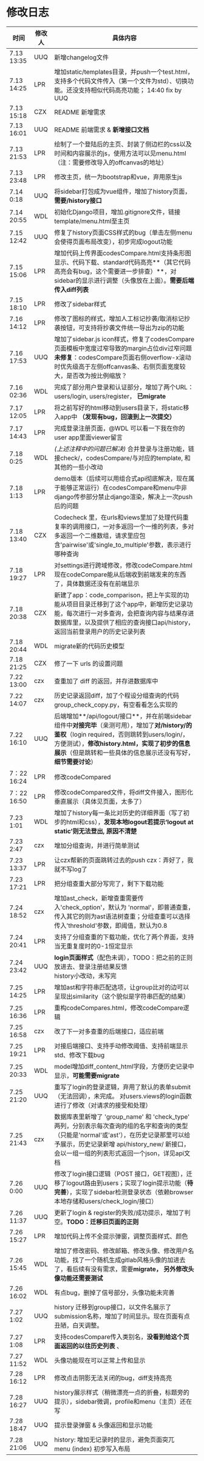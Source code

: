 # 修改日志

| 时间        | 修改人 | 具体内容                                                     |
| ----------- | ------ | ------------------------------------------------------------ |
| 7.13  13:35 | UUQ    | 新增changelog文件                                            |
| 7.13  14:25 | LPR    | 增加static/templates目录，并push一个test.html，支持多个代码文件传入（第一个文件为std）、切换功能。还没支持相似代码高亮功能； 14:40 fix by UUQ |
| 7.13 15:18  | CZX    | README 新增需求                                              |
| 7.13 16:01  | UUQ    | README 前端需求 & **新增接口文档**                           |
| 7.13 21:53  | LPR    | 绘制了一个登陆后的主页、封装了侧边栏的css以及时间和内容展示的js，使用方法可以见menu.html（注：需要修改导入的offcanvas的地址） |
| 7.13 23:48  | LPR    | 修改主页，统一为bootstrap和vue，弃用原生js                   |
| 7.14   0:18 | UUQ    | 将sidebar打包成为vue组件，增加了history页面，**需要/history接口** |
| 7.14 20:55  | WDL    | 初始化Django项目，增加.gitignore文件，链接template/menu.html至主页 |
| 7.15 12:42  | UUQ    | 修复了history页面CSS样式的bug（单击左侧menu会使得页面布局改变），初步完成logout功能 |
| 7.15 15:06  | LPR    | 增加代码上传界面codesCompare.html支持条形图显示、代码下载、standard代码高亮**（其它代码高亮会有bug，这个需要进一步排查）**，对sidebar的显示进行调整（头像放在上面）。**需要后端传入diff列表** |
| 7.15 18:10  | LPR    | 修改了sidebar样式                                            |
| 7.16 14:12  | LPR    | 修改了图标的样式，增加人工标记抄袭/取消标记抄袭按钮，可支持将抄袭文件统一导出为zip的功能 |
| 7.16 17:53  | UUQ    | 增加了sidebar.js icon样式，修复了codesCompare页面模板中宽度过窄导致的margin占位div过窄问题<br>**未修复**：codesCompare页面右侧overflow-x滚动时优先级高于左侧offcanvas条、右侧页面宽度较大，是否改为按比例缩放？ |
| 7.16 02:36  | WDL    | 完成了部分用户登录和认证部分，增加了两个URL：users/login, users/register， **已migrate** |
| 7.17 12:05  | LPR    | 将之前写好的html移动到users目录下，将static移入app中 **（发现有bug，回滚到上一次提交）** |
| 7.17 14:43  | LPR    | 完成登录注册页面，@WDL 可以看一下我在你的user app里面viewer留言 |
| 7.18  0:25  | WDL    | _(上述注释中的问题已解决)_ 合并登录与注册功能，链接check/，codesCompare/与对应的template, 和其他的一些小改动 |
| 7.18  1:13  | LPR    | demo版本（后续可以用组合式api彻底解决，现在属于能够正常运行）在codesCompare和menu中非django传参部分禁止django渲染，解决上一次push后的问题 |
| 7.18  13:40 | CZX    | Codecheck 里，在urls和views里加了处理代码重复率的调用接口，一对多返回一个一维的列表，多对多返回一个二维数组，请求里应包含'pairwise'或'single_to_multiple'参数，表示进行哪种查询 |
| 7.18 19:27  | LPR    | 对settings进行跨域修改，修改codeCompare.html 现在codeCompare能从后端收到前端发来的东西了，具体数据还没有在前端显示 |
| 7.18 20:38  | CZX    | 新建了app：code_comparison，把上午实现的功能从项目目录迁移到了这个app中，新增历史记录功能，每次进行一对多查询，会把查询内容与结果存进数据库里，以及提供了相应的查询接口api/history，返回当前登录用户的历史记录列表 |
| 7.18 20:44  | WDL    | migrate新的代码历史模型                                      |
| 7.18 21:25  | CZX    | 修了一下 urls 的设置问题                                     |
| 7.22 13:00  | czx    | 查重加了 diff 的返回，并存进数据库中                         |
| 7.22 14:07  | czx    | 历史记录返回diff，加了个程设分组查询的代码 group_check_copy.py，有空看看怎么实现的 |
| 7.22 16:10  | UUQ    | 后端增加**/api/logout/接口**，并在前端sidebar组件中**对接完毕**（亲测可用），增加了**对/history/的鉴权**（login required，否则跳转到users/login/，方便测试），**修改history.html，实现了初步的信息展示**（但是跳转和一些具体的信息展示还没有写好，**细节需要讨论**） |
| 7：22 16:24 | LPR    | 修改codeCompared                                             |
| 7：22 16:50 | LPR    | 修改codeCompared文件，将diff文件接入，图形化垂直展示（具体见页面，太多了） |
| 7.23 1:01   | WDL    | 增加了history每一条比对历史的详细界面（写了初步的html和css），**发现本地logout若提示‘logout at static’则无法登出, 原因不清楚** |
| 7.23 2:47   | czx    | 增加分组查询，并进行简单测试                                 |
| 7.23 13:37  | LPR    | 让czx帮新的页面跳转过去的push czx：弄好了，我就不写log了     |
| 7.23 17:21  | LPR    | 把分组查重大部分写完了，剩下下载功能                         |
| 7.24 18:52  | czx    | 增加ast_check，新增查重需要传入'check_option'，默认为 'normal'，即普通查重，传入其它的则为ast语法树查重；分组查重可以选择传入'threshold'参数，即阈值，默认为0.8 |
| 7.24 20:41  | LPR    | 支持了分组查重的下载功能，优化了两个界面，支持当无重复度时的0-1恒定显示 |
| 7.24 23:42  | UUQ    | **login页面样式**（配色未调），TODO：把之前的正则放进去、登录注册结果反馈<br> history小改动，未写完 |
| 7.25 14:25  | LPR    | 增加ast和字符串匹配选项，让group比对的边可以呈现出similarity（这个貌似是字符串匹配的结果） |
| 7.25 16:36  | LPR    | 重构codeCompares.html，修改codeCompare逻辑                   |
| 7.25 16:58  | czx    | 改了下一对多查重的后端接口，适应前端                         |
| 7.25 19:21  | LPR    | 对接后端接口、支持手动修改阈值、支持前端显示std、修改下载bug |
| 7.25 20:33  | WDL    | model增加diff_content_html字段，方便历史记录中显示，**可能需要migrate** |
| 7.25 21:20  | UUQ    | 重写了login的登录逻辑，弃用了默认的表单submit（无法回调），未完成。 对users.views的login函数进行了修改（对请求的接受和处理） |
| 7.25 21:43  | czx    | 数据库表里新增了 'group_name' 和 'check_type' 两列，分别表示每次查询的组的名字和查询的类型（只能是'normal'或'ast'），在历史记录那里可以给予展示，历史记录新增 api/history_new/ 新接口，会以一组一组的列表形式返回一个json，详见api文档 |
| 7.26 0:00   | UUQ    | 修改了login接口逻辑（POST 接口，GET视图），迁移了logout路由到users；实现了login提示功能（**待完善**），实现了sidebar检测登录状态（依赖browser本地存储和users/check_login/接口） |
| 7.26 11:37  | UUQ    | 更新了login & register的失败/成功提示，增加了判空。**TODO：迁移旧页面的正则** |
| 7.26 15:27  | LPR    | 增加代码上传不全提示弹窗，调整页面样式、颜色                 |
| 7.26 15:45  | WDL    | 增加了修改密码、修改邮箱、修改头像、修改用户名功能，找了一个随机生成gitlab风格头像的加进去了，看后续有没有需求，需要**migrate， 另外修改头像功能还需要测试** |
| 7.26 16:02  | WDL    | 有点bug，删掉了信号部分，头像功能未完善                      |
| 7.27 1:02   | UUQ    | history 迁移到group接口，以文件名展示了submission名称，增加了时间显示。现在页面有点丑陋，白天调整。 |
| 7.27 1:08   | LPR    | 支持codesCompare传入类别名，**没看到给这个页面返回的以往历史列表** 、 |
| 7.27 11:52  | WDL    | 头像功能现在可以正常上传和显示                               |
| 7.28 16:12  | LPR    | 修改点击阴影无法关闭的bug，diff支持高亮                      |
| 7.28 16:27  | UUQ    | history展示样式（稍微漂亮一点的折叠，标题旁的提示），sidebar微调，profile和menu（主页）还在写 |
| 7.28 18:47  | UUQ    | 提示登录弹窗 & 头像返回和显示功能                            |
| 7.28 21:06  | UUQ    | history: 增加无记录时的显示，避免页面突兀<br>menu (index) 初步写入布局 |
